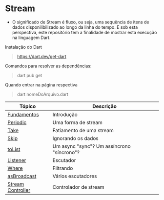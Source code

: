 # Stream

- O significado de Stream é fluxo, ou seja, uma sequência de itens de dados disponilibilizado ao longo da linha do tempo. E sob esta perspectiva, este repositório tem a finalidade de mostrar esta execução na linguagem Dart.


Instalação do Dart
> https://dart.dev/get-dart

Comandos para resolver as dependências:
> dart pub get

Quando entrar na página respectiva
> dart nomeDoArquivo.dart



| Tópico | Descrição |
| ------ | ------- |
| [Fundamentos] | Introdução |
| [Periodic] | Uma forma de stream |
| [Take] | Fatiamento de uma stream |
| [Skip] | Ignorando os dados |
| [toList] | Um async "sync"? Um assíncrono "síncrono"? |
| [Listener] | Escutador |
| [Where] | Filtrando |
| [asBroadcast] | Vários escutadores |
| [Stream Controller] | Controlador de stream |


[Fundamentos]: <https://github.com/jcarloscody/dart_Stream/tree/main/lib/1-fundamentos>
[Periodic]: <https://github.com/jcarloscody/dart_Stream/tree/main/lib/2-periodic>
[Take]: <https://github.com/jcarloscody/dart_Stream/tree/main/lib/3-take>
[Skip]: <https://github.com/jcarloscody/dart_Stream/tree/main/lib/4-skip>
[toList]: <https://github.com/jcarloscody/dart_Stream/tree/main/lib/5-tolist>
[Listener]: <https://github.com/jcarloscody/dart_Stream/tree/main/lib/6-listeners>
[Where]: <https://github.com/jcarloscody/dart_Stream/tree/main/lib/7-where>
[asBroadcast]: <https://github.com/jcarloscody/dart_Stream/tree/main/lib/8-asBroadcast>
[Stream Controller]: <https://github.com/jcarloscody/dart_Stream/tree/main/lib/9-streamController>